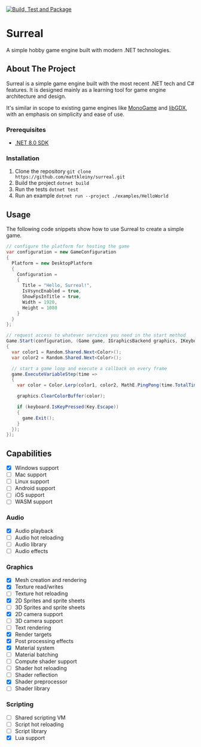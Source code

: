 [![Build, Test and Package](https://github.com/mattkleiny/surreal/actions/workflows/build-and-package.yml/badge.svg)](https://github.com/mattkleiny/surreal/actions/workflows/build-and-package.yml)

# Surreal

A simple hobby game engine built with modern .NET technologies.

## About The Project

Surreal is a simple game engine built with the most recent .NET tech and C# features.
It is designed mainly as a learning tool for game engine architecture and design.

It's similar in scope to existing game engines like [MonoGame](https://www.monogame.net/) and [libGDX](https://libgdx.com/),
with an emphasis on simplicity and ease of use.

### Prerequisites

- [.NET 8.0 SDK](https://dotnet.microsoft.com/download/dotnet)

### Installation

1. Clone the repository ```git clone https://github.com/mattkleiny/surreal.git```
2. Build the project ```dotnet build```
3. Run the tests ```dotnet test```
4. Run an example ```dotnet run --project ./examples/HelloWorld```

## Usage

The following code snippets show how to use Surreal to create a simple game.

```csharp
// configure the platform for hosting the game
var configuration = new GameConfiguration
{
  Platform = new DesktopPlatform
  {
    Configuration =
    {
      Title = "Hello, Surreal!",
      IsVsyncEnabled = true,
      ShowFpsInTitle = true,
      Width = 1920,
      Height = 1080
    }
  }
};

// request access to whatever services you need in the start method
Game.Start(configuration, (Game game, IGraphicsBackend graphics, IKeyboardDevice keyboard) =>
{
  var color1 = Random.Shared.Next<Color>();
  var color2 = Random.Shared.Next<Color>();

  // start a game loop and execute a callback on every frame
  game.ExecuteVariableStep(time =>
  {
    var color = Color.Lerp(color1, color2, MathE.PingPong(time.TotalTime));

    graphics.ClearColorBuffer(color);

    if (keyboard.IsKeyPressed(Key.Escape))
    {
      game.Exit();
    }
  });
});
```

## Capabilities

- [x] Windows support
- [ ] Mac support
- [ ] Linux support
- [ ] Android support
- [ ] iOS support
- [ ] WASM support

### Audio

- [X] Audio playback
- [ ] Audio hot reloading
- [ ] Audio library
- [ ] Audio effects

### Graphics

- [x] Mesh creation and rendering
- [x] Texture read/writes
- [ ] Texture hot reloading
- [x] 2D Sprites and sprite sheets
- [ ] 3D Sprites and sprite sheets
- [x] 2D camera support
- [ ] 3D camera support
- [ ] Text rendering
- [x] Render targets
- [x] Post processing effects
- [x] Material system
- [ ] Material batching
- [ ] Compute shader support
- [ ] Shader hot reloading
- [ ] Shader reflection
- [x] Shader preprocessor
- [ ] Shader library

### Scripting

- [ ] Shared scripting VM
- [ ] Script hot reloading
- [ ] Script library
- [x] Lua support
